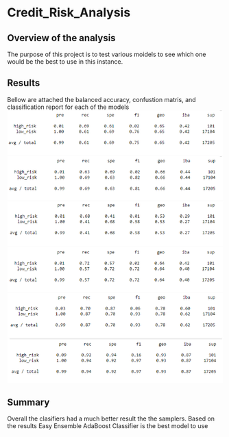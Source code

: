 # Credit_Risk_Analysis
## Overview of the analysis
The purpose of this project is to test various moidels to see which one would be the best to use in this instance.

## Results
Bellow are attached the balanced accuracy, confustion matris, and classification report for each of the models
![Naive Random Oversampling](https://github.com/ElizMishina/Credit_Risk_Analysis/blob/main/random_over_sampling.png)
![SMOTE Oversampling](https://github.com/ElizMishina/Credit_Risk_Analysis/blob/main/smote_over_sampling.png)
![Undersampling](https://github.com/ElizMishina/Credit_Risk_Analysis/blob/main/undersampling.png)
![Combination (Over and Under) Sampling](https://github.com/ElizMishina/Credit_Risk_Analysis/blob/main/over_and_under_sampling.png)
![Balanced Random Forest Classifier](https://github.com/ElizMishina/Credit_Risk_Analysis/blob/main/balanced_random_forewst_classifier.png)
![Easy Ensemble AdaBoost Classifier](https://github.com/ElizMishina/Credit_Risk_Analysis/blob/main/easy_ensemble_adaboost_classifier.png)

## Summary
Overall the clasifiers had a much better result the the samplers. Based on the results Easy Ensemble AdaBoost Classifier is the best model to use

